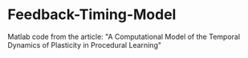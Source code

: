 # Feedback-Timing-Model
Matlab code from the article: "A Computational Model of the Temporal Dynamics of Plasticity in Procedural Learning"
